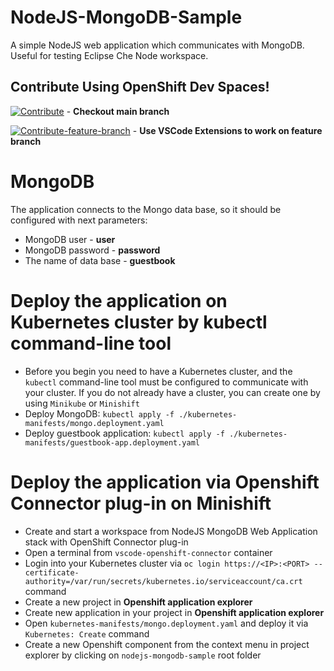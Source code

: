 # NodeJS-MongoDB-Sample
A simple NodeJS web application which communicates with MongoDB. Useful for testing Eclipse Che Node workspace.

## Contribute Using OpenShift Dev Spaces!
[![Contribute](https://www.eclipse.org/che/contribute.svg)](https://devspaces.apps.acm-hub.sandbox2014.opentlc.com/#https://github.com/kinneyjohn/nodejs-mongodb-sample.git) - **Checkout main branch**

[![Contribute-feature-branch](https://www.eclipse.org/che/contribute.svg)](https://devspaces.apps.acm-hub.sandbox2014.opentlc.com/#https://github.com/kinneyjohn/nodejs-mongodb-sample.git/tree/feature) - **Use VSCode Extensions to work on feature branch**

# MongoDB
The application connects to the Mongo data base, so it should be configured with next parameters:
- MongoDB user - <b>user</b>
- MongoDB password - <b>password</b>
- The name of data base - <b>guestbook</b>

# Deploy the application on Kubernetes cluster by kubectl command-line tool
- Before you begin you need to have a Kubernetes cluster, and the `kubectl` command-line tool must be configured to communicate with your cluster. If you do not already have a cluster, you can create one by using `Minikube` or `Minishift`
- Deploy MongoDB:
		`kubectl apply -f ./kubernetes-manifests/mongo.deployment.yaml`
- Deploy guestbook application:
		`kubectl apply -f ./kubernetes-manifests/guestbook-app.deployment.yaml`

#  Deploy the application via Openshift Connector plug-in on Minishift
- Create and start a workspace from NodeJS MongoDB Web Application stack with OpenShift Connector plug-in
- Open a terminal from `vscode-openshift-connector` container
- Login into your Kubernetes cluster via `oc login https://<IP>:<PORT> --certificate-authority=/var/run/secrets/kubernetes.io/serviceaccount/ca.crt` command
- Create a new project in <b>Openshift application explorer</b>
- Create new application in your project in <b>Openshift application explorer</b>
- Open `kubernetes-manifests/mongo.deployment.yaml` and deploy it via `Kubernetes: Create` command
- Create a new Openshift component from the context menu in project explorer by clicking on `nodejs-mongodb-sample` root folder
